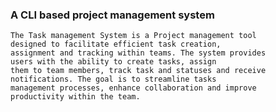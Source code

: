 ### A CLI based project management system

    The Task management System is a Project management tool 
    designed to facilitate efficient task creation, 
    assignment and tracking within teams. The system provides 
    users with the ability to create tasks, assign 
    them to team members, track task and statuses and receive 
    notifications. The goal is to streamline tasks 
    management processes, enhance collaboration and improve 
    productivity within the team.
